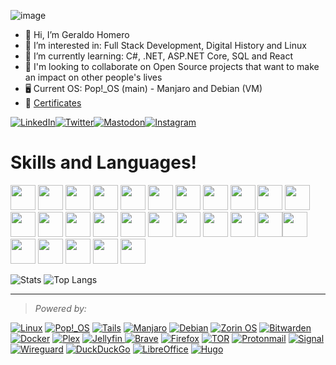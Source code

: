 ![image](https://user-images.githubusercontent.com/70844369/214718557-cfae56a9-07f7-4cd3-8464-1e379acccfd5.png)

- 👋 Hi, I’m Geraldo Homero
- 👀 I’m interested in: Full Stack Development, Digital History and Linux
- 🌱 I’m currently learning: C#, .NET, ASP.NET Core, SQL and React
- 💞️ I'm looking to collaborate on Open Source projects that want to make an impact on other people's lives 
- 🖥️ Current OS: Pop!_OS (main) - Manjaro and Debian (VM)
- 🧾 [Certificates](https://geraldohomero.github.io/en/certificates/)
 
[![LinkedIn](https://img.shields.io/badge/linkedin-%230077B5.svg?style=for-the-badge&logo=linkedin&logoColor=white)](https://linkedin.com/in/geraldohomero/)[![Twitter](https://img.shields.io/badge/Twitter-%231DA1F2.svg?style=for-the-badge&logo=Twitter&logoColor=white)](https://twitter.com/geraldohomero)[![Mastodon](https://img.shields.io/badge/-MASTODON-%232B90D9?style=for-the-badge&logo=mastodon&logoColor=white)](https://mastodon.social/@geraldohomero)[![Instagram](https://img.shields.io/badge/Instagram-%23E4405F.svg?style=for-the-badge&logo=Instagram&logoColor=white)](https://instagram.com/geraldohomero)

# Skills and Languages!

<img src="https://cdn.jsdelivr.net/gh/devicons/devicon/icons/vscode/vscode-original.svg" width="40" height="40"/> <img src="https://cdn.jsdelivr.net/gh/devicons/devicon/icons/visualstudio/visualstudio-plain.svg" width="40" height="40"/> <img src="https://cdn.jsdelivr.net/gh/devicons/devicon/icons/vim/vim-original.svg" width="40" height="40"/> <img src="https://cdn.jsdelivr.net/gh/devicons/devicon/icons/linux/linux-original.svg" width="40" height="40"/> <img src="https://cdn.jsdelivr.net/gh/devicons/devicon/icons/debian/debian-original.svg" width="40" height="40"/> <img src="https://cdn.jsdelivr.net/gh/devicons/devicon/icons/ubuntu/ubuntu-plain.svg" width="40" height="40"/> <img src="https://cdn.jsdelivr.net/gh/devicons/devicon/icons/bash/bash-original.svg" width="40" height="40"/>  <img src="https://cdn.jsdelivr.net/gh/devicons/devicon/icons/docker/docker-original.svg" width="40" height="40"/> <img src="https://cdn.jsdelivr.net/gh/devicons/devicon/icons/git/git-original.svg" width="40" height="40"/> <img src="https://img.icons8.com/glyph-neue/64/FFFFFF/github.png" width="40" height="40"/> <img src="https://cdn.jsdelivr.net/gh/devicons/devicon/icons/html5/html5-original.svg" width="40" height="40"/>  <img src="https://cdn.jsdelivr.net/gh/devicons/devicon/icons/css3/css3-original.svg"  width="40" height="40"/> <img src="https://cdn.jsdelivr.net/gh/devicons/devicon/icons/sass/sass-original.svg" width="40" height="40"/> <img src="https://cdn.jsdelivr.net/gh/devicons/devicon/icons/javascript/javascript-original.svg" width="40" height="40"/>  <img src="https://cdn.jsdelivr.net/gh/devicons/devicon/icons/react/react-original.svg" width="40" height="40"/> <img src="https://cdn.jsdelivr.net/gh/devicons/devicon/icons/csharp/csharp-original.svg" width="40" height="40"/>  <img src="https://cdn.jsdelivr.net/gh/devicons/devicon/icons/dotnetcore/dotnetcore-original.svg" width="40" height="40"/> <img src="https://cdn.jsdelivr.net/gh/devicons/devicon/icons/dot-net/dot-net-plain-wordmark.svg" width="40" height="40"/> <img src="https://cdn.jsdelivr.net/gh/devicons/devicon/icons/mysql/mysql-plain.svg" width="40" height="40"/> <img src="https://cdn.jsdelivr.net/gh/devicons/devicon/icons/postgresql/postgresql-original.svg" width="40" height="40"/> <img src="https://cdn.jsdelivr.net/gh/devicons/devicon/icons/azure/azure-original.svg" width="40" height="40"/><img src="https://cdn.jsdelivr.net/gh/devicons/devicon/icons/hugo/hugo-original.svg" width="40" height="40"/>  <img src="https://cdn.jsdelivr.net/gh/devicons/devicon/icons/tailwindcss/tailwindcss-plain.svg" width="40" height="40"/>
<img src="https://cdn.jsdelivr.net/gh/devicons/devicon/icons/bootstrap/bootstrap-original.svg" width="40" height="40"/> <img src="https://cdn.jsdelivr.net/gh/devicons/devicon/icons/gimp/gimp-original.svg" width="40" height="40"/> <img src="https://cdn.jsdelivr.net/gh/devicons/devicon/icons/photoshop/photoshop-line.svg" width="40" height="40"/>  <img src="https://cdn.jsdelivr.net/gh/devicons/devicon/icons/figma/figma-original.svg" width="40" height="40"/>

![Stats](https://github-readme-stats.vercel.app/api?username=geraldohomero&show_icons=true&theme=dracula&bg_color=00000000&hide_border=true)
![Top Langs](https://github-readme-stats.vercel.app/api/top-langs/?username=geraldohomero&layout=compact&theme=dracula&langs_count=8&bg_color=00000000&hide_border=true&hide=markdown)

***

>*Powered by:*

[![Linux](https://img.shields.io/badge/Linux-FCC624?style=for-the-badge&logo=linux&logoColor=black)](https://linux.org/)
[![Pop!\_OS](https://img.shields.io/badge/Pop!_OS-48B9C7?style=for-the-badge&logo=Pop!_OS&logoColor=white)](https://pop.system76.com/)
[![Tails](https://img.shields.io/badge/Tails%20-56347C?&style=for-the-badge&logo=tails&logoColor=white)](https://tails.boum.org/)
[![Manjaro](https://img.shields.io/badge/Manjaro-35BF5C?style=for-the-badge&logo=Manjaro&logoColor=white)](https://manjaro.org/)
[![Debian](https://img.shields.io/badge/Debian-D70A53?style=for-the-badge&logo=debian&logoColor=white)](https://debian.org/)
[![Zorin OS](https://img.shields.io/badge/-Zorin%20OS-%2310AAEB?style=for-the-badge&logo=zorin&logoColor=white)](https://zorin.com/os/download/)
[![Bitwarden](https://img.shields.io/badge/bitwarden-%23175DDC.svg?style=for-the-badge&logo=bitwarden&logoColor=white)](https://bitwarden.com/)
[![Docker](https://img.shields.io/badge/docker-%230db7ed.svg?style=for-the-badge&logo=docker&logoColor=white)](https://www.docker.com/)
[![Plex](https://img.shields.io/badge/plex-%23E5A00D.svg?style=for-the-badge&logo=plex&logoColor=white)](https://www.plex.tv/)
[![Jellyfin](https://img.shields.io/badge/jellyfin-%23000B25.svg?style=for-the-badge&logo=Jellyfin&logoColor=00A4DC)
](https://jellyfin.org/)
[![Brave](https://img.shields.io/badge/Brave-FB542B?style=for-the-badge&logo=Brave&logoColor=white)](https://brave.com/)
[![Firefox](https://img.shields.io/badge/Firefox-FF7139?style=for-the-badge&logo=Firefox-Browser&logoColor=white)](https://www.mozilla.org/)
[![TOR](https://img.shields.io/badge/tor-%237E4798.svg?style=for-the-badge&logo=tor-project&logoColor=white)](https://www.torproject.org/)
[![Protonmail](https://img.shields.io/badge/ProtonMail-8B89CC?style=for-the-badge&logo=protonmail&logoColor=white)](https://proton.me/)
[![Signal](https://img.shields.io/badge/Signal-%23039BE5.svg?style=for-the-badge&logo=Signal&logoColor=white)](https://signal.org/)
[![Wireguard](https://img.shields.io/badge/wireguard-%2388171A.svg?style=for-the-badge&logo=wireguard&logoColor=white)](https://www.wireguard.com/)
[![DuckDuckGo](https://img.shields.io/badge/DuckDuckGo-DE5833?style=for-the-badge&logo=DuckDuckGo&logoColor=white)](https://duckduckgo.com/)
[![LibreOffice](https://img.shields.io/badge/LibreOffice-%2318A303?style=for-the-badge&logo=LibreOffice&logoColor=white)](https://libreoffice.org/)
[![Hugo](https://img.shields.io/badge/Hugo-black.svg?style=for-the-badge&logo=Hugo)](https://gohugo.io/)
